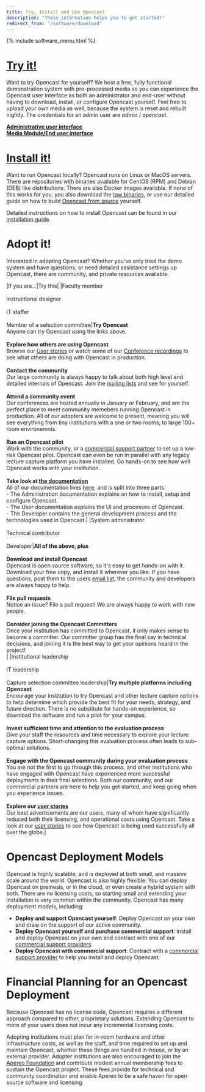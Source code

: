 ```yaml
---
title: Try, Install and Use Opencast
description: "These information helps you to get started!"
redirect_from: "/software/download"
---
```

{% include software_menu.html %}

# [Try it!](https://stable.opencast.org/)

Want to try Opencast for yourself?  We host a free, fully functional demonstration system with pre-processed media so
you can experience the Opencast user interface as both an administrator and end-user without having to download,
install, or configure Opencast yourself.  Feel free to upload your own media as well, because the system is reset
and rebuilt nightly.  The credentials for an admin user are *admin* / *opencast*.

__[Administrative user interface](https://stable.opencast.org/)__<br>
__[Media Module/End user interface](https://stable.opencast.org/engage/ui)__

# [Install it!](https://docs.opencast.org/r/5.x/admin/installation/)
Want to run Opencast locally?  Opencast runs on Linux or MacOS servers. There are repositories with binaries available for CentOS (RPM) and Debian (DEB) like distributions. There are also Docker images available. If none of this works for you, you also download the [raw binaries](https://github.com/opencast/opencast/releases), or use our detailed guide on how to build [Opencast from source](https://github.com/opencast/opencast) yourself.

Detailed instructions on how to install Opencast can be found in our [installation guide](https://docs.opencast.org/r/5.x/admin/installation/).

# Adopt it!
Interested in adopting Opencast?  Whether you've only tried the demo system and have questions, or need detailed
assistance settings up Opencast, there are community, and private resources available.

|If you are...|Try this|
|Faculty member<br><br>Instructional designer<br><br>IT staffer<br><br>Member of a selection committee|__Try Opencast__<br>Anyone can try Opencast using the links above.<br><br>__Explore how others are using Opencast__<br>Browse our [User stories](users.md) or watch some of our [Conference recordings](https://www.youtube.com/channel/UCyKuUY_V_5Em5OSa59AUuVg) to see what others are doing with Opencast in production.<br><br>__Contact the community__<br>Our large community is always happy to talk about both high level and detailed internals of Opencast.  Join the [mailing lists](communication.md) and see for yourself.<br><br>__Attend a community event__<br>Our conferences are hosted annually in January or February, and are the perfect place to meet community memebers running Opencast in production.  All of our adopters are welcome to present, meaning you will see everything from tiny institutions with a one or two rooms, to large 100+ room environemnts.<br><br>__Run an Opencast pilot__<br>Work with the community, or a [commercial support partner](support.md) to set up a low-risk Opencast pilot.  Opencast can even be run in parallel with any legacy lecture capture platform you have installed.  Go hands-on to see how well Opencast works with your institution.<br><br>__Take look at [the documentation](https://docs.opencast.org)__<br>All of our documentation lives [here](https://docs.opencast.org), and is split into three parts.<br>- The Administration documentation explains on how to install, setup and configure Opencast.<br>- The User documentation explains the UI and processes of Opencast.<br>- The Developer contains the general development process and the technologies used in Opencast.|
|System administrator<br><br>Technical contributor<br><br>Developer|__All of the above, plus__<br><br>__Download and install Opencast__<br>Opencast is open source software, so it's easy to get hands-on with it.  Download your free copy, and install it wherever you like.  If you have questions, post them to the users [email list](communication.md), the community and developers are always happy to help.<br><br>__File pull requests__<br>Notice an issue?  File a pull request!  We are always happy to work with new people.<br><br>__Consider joining the Opencast Committers__<br>Once your institution has committed to Opencast, it only makes sense to become a committer.  Our committer group has the final say in technical decisions, and joining it is the best way to get your opinions heard in the project!<br>|
|Institutional leadership<br><br>IT leadership<br><br>Capture selection committee leadership|__Try multiple platforms including Opencast__<br>Encourage your institution to try Opencast and other lecture capture options to help determine which provide the best fit for your needs, strategy, and future direction.  There is no substitute for hands-on experience, so download the software and run a pilot for your campus.<br><br>__Invest sufficient time and attention to the evaluation process__<br>Give your staff the resources and time necessary to explore your lecture capture options.  Short-changing this evaluation process often leads to sub-optimal solutions.<br><br>__Engage with the Opencast community during your evaluation process__<br>You are not the first to go through this process, and other institutions who have engaged with Opencast have experienced more successful deployments in their final selections.  Both our community, and our commercial partners are here to help you get started, and keep going when you experience issues.<br><br>__Explore our [user stories](users.md)__<br>Our best advertisements are our users, many of whom have significantly reduced both their licensing, and operational costs using Opencast.  Take a look at our [user stories](users.md) to see how Opencast is being used successfully all over the globe.|

# Opencast Deployment Models
Opencast is highly scalable, and is deployed at both small, and massive scale around the world.  Opencast is also
highly flexible:  You can deploy Opencast on premesis, or in the cloud, or even create a hybrid system with both.
There are no licensing costs, so starting small and extending your installation is very common within the community.
Opencast has many deployment models, including:

 - __Deploy and support Opencast yourself__: Deploy Opencast on your own and draw on the support of our active community.
 - __Deploy Opencast yourself and purchase commercial support__: Install and deploy Opencast on your own and contract with one of our [commercial support providers](support.md).
 - __Deploy Opencast with commercial support__: Contract with a [commercial support provider](support.md) to help you install and deploy Opencast.

# Financial Planning for an Opencast Deployment
Because Opencast has no license code, Opencast requires a different approach compared to other, proprietary solutions.
Extending Opencast to more of your users does not incur any incremental licensing costs.

Adopting institutions must plan for in-room hardware and other infrastructure costs, as well as the staff, and time
required to set up and maintain Opencast, whether these things are handled in-house, or by an external provider.
Adopter institutions are also encouraged to join the [Apereo Foundation](http://apereo.org) and contribute modest
annual membership fees to sustain the Opencast project. These fees provide for technical and community coordination and
enable Apereo to be a safe haven for open source software and licensing.
